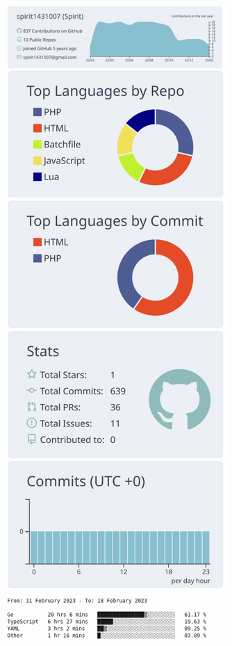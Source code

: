 [![](https://raw.githubusercontent.com/spirit1431007/spirit1431007/master/profile-summary-card-output/nord_bright/0-profile-details.svg)](https://git.io/spiritx)
[![](https://raw.githubusercontent.com/spirit1431007/spirit1431007/master/profile-summary-card-output/nord_bright/1-repos-per-language.svg)](https://git.io/spiritx) [![](https://raw.githubusercontent.com/spirit1431007/spirit1431007/master/profile-summary-card-output/nord_bright/2-most-commit-language.svg)](https://git.io/spiritx)
[![](https://raw.githubusercontent.com/spirit1431007/spirit1431007/master/profile-summary-card-output/nord_bright/3-stats.svg)](https://git.io/spiritx) [![](https://raw.githubusercontent.com/spirit1431007/spirit1431007/master/profile-summary-card-output/nord_bright/4-productive-time.svg)](https://git.io/spiritx)

<!--START_SECTION:waka-->

```text
From: 11 February 2023 - To: 18 February 2023

Go           20 hrs 6 mins   ███████████████▒░░░░░░░░░   61.17 %
TypeScript   6 hrs 27 mins   █████░░░░░░░░░░░░░░░░░░░░   19.63 %
YAML         3 hrs 2 mins    ██▒░░░░░░░░░░░░░░░░░░░░░░   09.25 %
Other        1 hr 16 mins    █░░░░░░░░░░░░░░░░░░░░░░░░   03.89 %
```

<!--END_SECTION:waka-->
